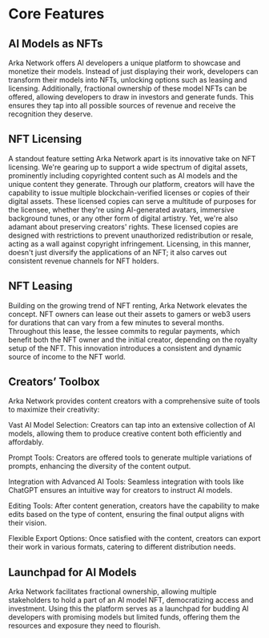 # Core Features

## AI Models as NFTs
Arka Network offers AI developers a unique platform to showcase and monetize their models. Instead of just displaying their work, developers can transform their models into NFTs, unlocking options such as leasing and licensing. Additionally, fractional ownership of these model NFTs can be offered, allowing developers to draw in investors and generate funds. This ensures they tap into all possible sources of revenue and receive the recognition they deserve.

## NFT Licensing
A standout feature setting Arka Network apart is its innovative take on NFT licensing. We're gearing up to support a wide spectrum of digital assets, prominently including copyrighted content such as AI models and the unique content they generate. Through our platform, creators will have the capability to issue multiple blockchain-verified licenses or copies of their digital assets. These licensed copies can serve a multitude of purposes for the licensee, whether they're using AI-generated avatars, immersive background tunes, or any other form of digital artistry. Yet, we're also adamant about preserving creators' rights. These licensed copies are designed with restrictions to prevent unauthorized redistribution or resale, acting as a wall against copyright infringement. Licensing, in this manner, doesn't just diversify the applications of an NFT; it also carves out consistent revenue channels for NFT holders.

## NFT Leasing
Building on the growing trend of NFT renting, Arka Network elevates the concept. NFT owners can lease out their assets to gamers or web3 users for durations that can vary from a few minutes to several months. Throughout this lease, the lessee commits to regular payments, which benefit both the NFT owner and the initial creator, depending on the royalty setup of the NFT. This innovation introduces a consistent and dynamic source of income to the NFT world.

## Creators’ Toolbox
Arka Network provides content creators with a comprehensive suite of tools to maximize their creativity:

Vast AI Model Selection: Creators can tap into an extensive collection of AI models, allowing them to produce creative content both efficiently and affordably.

Prompt Tools: Creators are offered tools to generate multiple variations of prompts, enhancing the diversity of the content output.

Integration with Advanced AI Tools: Seamless integration with tools like ChatGPT ensures an intuitive way for creators to instruct AI models.

Editing Tools: After content generation, creators have the capability to make edits based on the type of content, ensuring the final output aligns with their vision.

Flexible Export Options: Once satisfied with the content, creators can export their work in various formats, catering to different distribution needs.

## Launchpad for AI Models
Arka Network facilitates fractional ownership, allowing multiple stakeholders to hold a part of an AI model NFT, democratizing access and investment. Using this the platform serves as a launchpad for budding AI developers with promising models but limited funds, offering them the resources and exposure they need to flourish.
